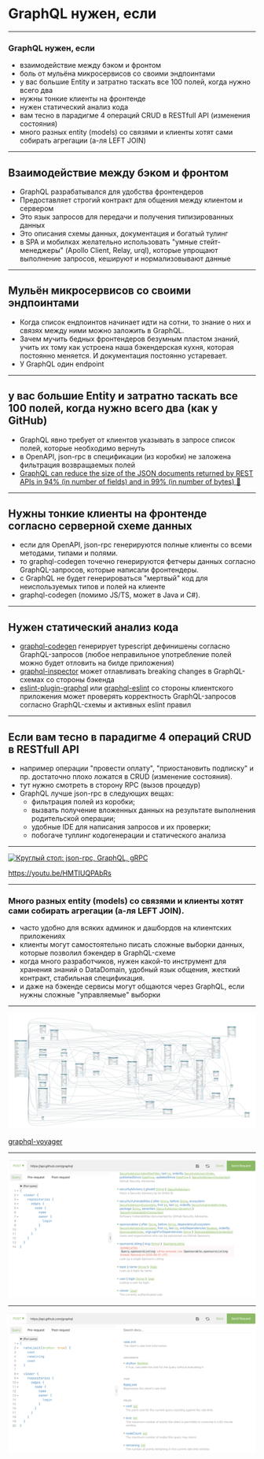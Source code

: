 # GraphQL <span class="green">нужен</span>, если

-----

### GraphQL нужен, если <!-- .element: class="green" -->

- взаимодействие между бэком и фронтом <!-- .element: class="fragment" -->
- боль от мульёна микросервисов со своими эндпоинтами <!-- .element: class="fragment" -->
- у вас большие Entity и затратно таскать все 100 полей, когда нужно всего два <!-- .element: class="fragment" -->
- нужны тонкие клиенты на фронтенде <!-- .element: class="fragment" -->
- нужен статический анализ кода <!-- .element: class="fragment" -->
- вам тесно в парадигме 4 операций CRUD в RESTfull API (изменения состояния) <!-- .element: class="fragment" -->
- много разных entity (models) со связями и клиенты хотят сами собирать агрегации (а-ля LEFT JOIN) <!-- .element: class="fragment" -->

-----

## Взаимодействие между бэком и фронтом <!-- .element: class="green" -->

- GraphQL разрабатывался для удобства фронтендеров <!-- .element: class="fragment" -->
- Предоставляет строгий контракт для общения между клиентом и сервером <!-- .element: class="fragment" -->
- Это язык запросов для передачи и получения типизированных данных <!-- .element: class="fragment" -->
- Это описания схемы данных, документация и богатый тулинг <!-- .element: class="fragment" -->
- в SPA и мобилках желательно использовать "умные стейт-менеджеры" (Apollo Client, Relay, urql), которые упрощают выполнение запросов, кешируют и нормализовывают данные <!-- .element: class="fragment" -->

-----

## Мульён микросервисов со своими эндпоинтами <!-- .element: class="green" -->

- Когда список ендпоинтов начинает идти на сотни, то знание о них и связях между ними можно заложить в GraphQL. <!-- .element: class="fragment" -->
- Зачем мучить бедных фронтендеров безумным пластом знаний, учить их тому как устроена наша бэкендерская кухня, которая постоянно меняется. И документация постоянно устаревает. <!-- .element: class="fragment" -->
- У GraphQL один endpoint <!-- .element: class="fragment" -->

-----

## у вас большие Entity и затратно таскать все 100 полей, когда нужно всего два (как у GitHub) <!-- .element: class="green" -->
  
- GraphQL явно требует от клиентов указывать в запросе список полей, которые необходимо вернуть <!-- .element: class="fragment" -->
- в OpenAPI, json-rpc в спецификации (из коробки) не заложена фильтрация возвращаемых полей <!-- .element: class="fragment" -->
- [GraphQL can reduce the size of the JSON documents returned by REST APIs in 94% (in number of fields) and in 99% (in number of bytes) 🤪](https://www.youtube.com/watch?v=1L7tGvtCzPY) <!-- .element: class="fragment" -->

-----

## Нужны тонкие клиенты на фронтенде согласно серверной схеме данных <!-- .element: class="green" -->
  
- если для OpenAPI, json-rpc генерируются полные клиенты со всеми методами, типами и полями. <!-- .element: class="fragment" -->
- то graphql-codegen точечно генерируются фетчеры данных согласно GraphQL-запросов, которые написали фронтендеры. <!-- .element: class="fragment" -->
- с GraphQL не будет генерироваться "мертвый" код для неиспользуемых типов и полей на клиенте <!-- .element: class="fragment" -->
- graphql-codegen (помимо JS/TS, может в Java и С#). <!-- .element: class="fragment" -->

-----

## Нужен статический анализ кода <!-- .element: class="green" -->
  
<ul>
  <li class="fragment">
    <a href="https://www.graphql-code-generator.com/">graphql-codegen</a> генерирует typescript дефинишены согласно GraphQL-запросов (любое неправильное употребление полей можно будет отловить на билде приложения)
  </li>
  <li class="fragment">
    <a href="https://graphql-inspector.com/">graphql-inspector</a> может отлавливать breaking changes в GraphQL-схемах со стороны бэкенда
  </li>
  <li class="fragment">
    <a href="https://github.com/apollographql/eslint-plugin-graphql">eslint-plugin-graphql</a> или <a href="https://github.com/dotansimha/graphql-eslint">graphql-eslint</a> со стороны клиентского приложения может проверять корректность GraphQL-запросов согласно GraphQL-схемы и активных eslint правил
  </li>
</ul>

-----

## Если вам тесно в парадигме 4 операций CRUD в RESTfull API <!-- .element: class="green" -->
  
- например операции "провести оплату", "приостановить подписку" и пр. достаточно плохо ложатся в CRUD (изменение состояния). <!-- .element: class="fragment" -->
- тут нужно смотреть в сторону RPC (вызов процедур) <!-- .element: class="fragment" -->
- GraphQL лучше json-rpc в следующих вещах: <!-- .element: class="fragment" -->
  - фильтрация полей из коробки; <!-- .element: class="fragment" -->
  - вызвать получение вложенных данных на результате выполнения родительской операции; <!-- .element: class="fragment" -->
  - удобные IDE для написания запросов и их проверки; <!-- .element: class="fragment" -->
  - побогаче туллинг кодогенерации и статического анализа <!-- .element: class="fragment" -->

-----

<a href="https://youtu.be/HMTIUQPAbRs" target="_blank"><img src="https://img.youtube.com/vi/HMTIUQPAbRs/0.jpg" alt="Круглый стол: json-rpc, GraphQL, gRPC" style="width: 680px" /></a>

<https://youtu.be/HMTIUQPAbRs>

-----

### Много разных entity (models) со связями и клиенты хотят сами собирать агрегации (а-ля LEFT JOIN). <!-- .element: class="green" -->
  
- часто удобно для всяких админок и дашбордов на клиентских приложениях <!-- .element: class="fragment" -->
- клиенты могут самостоятельно писать сложные выборки данных, которые позволил бэкендер в GraphQL-схеме <!-- .element: class="fragment" -->
- когда много разработчиков, нужен какой-то инструмент для хранения знаний о DataDomain, удобный язык общения, жесткий контракт, стабильная спецификация. <!-- .element: class="fragment" -->
- и даже на бэкенде сервисы могут общаются через GraphQL, если нужны сложные "управляемые" выборки <!-- .element: class="fragment" -->

-----

![voyager](./graphql-voyager.png)

[graphql-voyager](https://github.com/APIs-guru/graphql-voyager)

-----

![docs-example](./docs-example.png)

-----

![docs-example2](./docs-example2.png)

